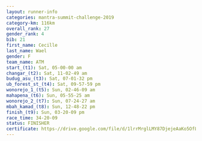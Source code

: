 ```yaml
---
layout: runner-info 
categories: mantra-summit-challenge-2019 
category-km: 116km 
overall_rank: 27
gender_rank: 4
bib: 21
first_name: Cecille
last_name: Wael
gender: F
team_name: ATM
start_(t1): Sat, 05-00-00 am
changar_(t2): Sat, 11-02-49 am
budug_asu_(t3): Sat, 07-01-32 pm
ub_forest_st_(t4): Sat, 09-57-59 pm
wonorejo_1_(t5): Sun, 02-46-09 am
mahapena_(t6): Sun, 05-55-25 am
wonorejo_2_(t7): Sun, 07-24-27 am
mbah_kamad_(t8): Sun, 12-48-22 pm
finish_(t9): Sun, 03-20-09 pm
race_time: 34-20-09
status: FINISHER
certificate: https-//drive.google.com/file/d/1lrrMrglLMY87DjejeAaKo5OfLWjdy0_N/view?usp=sharing
---
```

